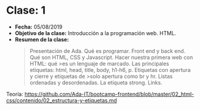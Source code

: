 # Clase: 1

- **Fecha:** 05/08/2019
- **Objetivo de la clase:** Introducción a la programación web. HTML.
- **Resumen de la clase:**
  > Presentación de Ada. Qué es programar. Front end y back end. Qué son HTML, CSS y Javascript. Hacer nuestra primera web con HTML: qué >es un lenguaje de marcado. Las principales etiquetas: html, head, title, body, h1-h6, p. Etiquetas con apertura y cierre y etiquetas de >solo apertura como br y hr. Listas ordenadas y desordenadas. La etiqueta strong. Links.

Teoría: https://github.com/Ada-IT/bootcamp-frontend/blob/master/02_html-css/contenido/02_estructura-y-etiquetas.md
